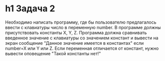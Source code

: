 # h1 Задача 2
Необходимо написать программу, где бы пользователю предлагалось ввести с клавиатуры число в переменную number. 
В программе должны присутствовать константы X, Y, Z. 
Программа должна сравнивать введенное значение с клавиатуры со значением констант и вывести на экран сообщение "Данное значение имеется в константах" если number=X или Y или Z. 
Если переменная отличается от констант, нужно вывести оповещение "Такой константы нет!"
